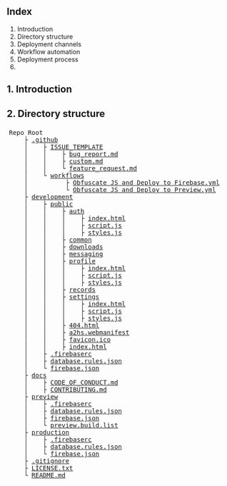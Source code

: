 ## Index
1. Introduction
2. Directory structure
3. Deployment channels
4. Workflow automation
5. Deployment process
6. 

## 1. Introduction

## 2. Directory structure
<pre style="
    width: calc(100% - 10px);
    padding: 5px;
    overflow: auto;
    font-family: monospace">
Repo Root
    &#9500; <a href="#">.github</a>
    &#9474;    &#9500; <a href="#">ISSUE_TEMPLATE</a>
    &#9474;    &#9474;    &#9500; <a href="#">bug_report.md</a>
    &#9474;    &#9474;    &#9500; <a href="#">custom.md</a>
    &#9474;    &#9474;    &#9492; <a href="#">feature_request.md</a>
    &#9474;    &#9492; <a href="#">workflows</a>
    &#9474;          &#9500; <a href="#">Obfuscate JS and Deploy to Firebase.yml</a>
    &#9474;          &#9492; <a href="#">Obfuscate JS and Deploy to Preview.yml</a>
    &#9500; <a href="#">development</a>
    &#9474;    &#9500; <a href="#">public</a>
    &#9474;    &#9474;    &#9500; <a href="#">auth</a>
    &#9474;    &#9474;    &#9474;    &#9500; <a href="#">index.html</a>
    &#9474;    &#9474;    &#9474;    &#9500; <a href="#">script.js</a>
    &#9474;    &#9474;    &#9474;    &#9500; <a href="#">styles.js</a>
    &#9474;    &#9474;    &#9500; <a href="#">common</a>
    &#9474;    &#9474;    &#9500; <a href="#">downloads</a>
    &#9474;    &#9474;    &#9500; <a href="#">messaging</a>
    &#9474;    &#9474;    &#9500; <a href="#">profile</a>
    &#9474;    &#9474;    &#9474;    &#9500; <a href="#">index.html</a>
    &#9474;    &#9474;    &#9474;    &#9500; <a href="#">script.js</a>
    &#9474;    &#9474;    &#9474;    &#9500; <a href="#">styles.js</a>
    &#9474;    &#9474;    &#9500; <a href="#">records</a>
    &#9474;    &#9474;    &#9500; <a href="#">settings</a>
    &#9474;    &#9474;    &#9474;    &#9500; <a href="#">index.html</a>
    &#9474;    &#9474;    &#9474;    &#9500; <a href="#">script.js</a>
    &#9474;    &#9474;    &#9474;    &#9500; <a href="#">styles.js</a>
    &#9474;    &#9474;    &#9500; <a href="#">404.html</a>
    &#9474;    &#9474;    &#9500; <a href="#">a2hs.webmanifest</a>
    &#9474;    &#9474;    &#9500; <a href="#">favicon.ico</a>
    &#9474;    &#9474;    &#9500; <a href="#">index.html</a>
    &#9474;    &#9500; <a href="#">.firebaserc</a>
    &#9474;    &#9500; <a href="#">database.rules.json</a>
    &#9474;    &#9492; <a href="#">firebase.json</a>
    &#9500; <a href="#">docs</a>
    &#9474;    &#9500; <a href="#">CODE_OF_CONDUCT.md</a>
    &#9474;    &#9500; <a href="#">CONTRIBUTING.md</a>
    &#9500; <a href="#">preview</a>
    &#9474;    &#9500; <a href="#">.firebaserc</a>
    &#9474;    &#9500; <a href="#">database.rules.json</a>
    &#9474;    &#9500; <a href="#">firebase.json</a>
    &#9474;    &#9492; <a href="#">preview.build.list</a>
    &#9500; <a href="#">production</a>
    &#9474;    &#9500; <a href="#">.firebaserc</a>
    &#9474;    &#9500; <a href="#">database.rules.json</a>
    &#9474;    &#9492; <a href="#">firebase.json</a>
    &#9500; <a href="#">.gitignore</a>
    &#9500; <a href="#">LICENSE.txt</a>
    &#9492; <a href="#">README.md</a>
</pre>
